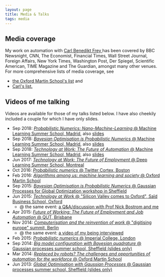 ```yaml
---
layout: page
title: Media & Talks
tags: media
---
```


## Media coverage

My work on automation with [Carl Benedikt Frey ](http://carlbenediktfrey.com) has been covered by BBC Newsnight, CNN, The Economist, Financial Times, Wall Street Journal, Foreign Affairs, New York Times, Washington Post, Der Spiegel, Scientific American, TIME Magazine and The Guardian, amongst many other venues. For more comprehensive lists of media coverage, see

* [the Oxford Martin School's list](http://www.oxfordmartin.ox.ac.uk/people/647) and 
* [Carl's list.](http://carlbenediktfrey.com/in-the-media/)

## Videos of me talking

Videos are available for those of my talks listed below. I have also cheekily included a couple for which I have only slides. 

* Sep 2018: [*Probabilistic Numerics: Nano-Machine-Learning* @ Machine Learning Summer School, Madrid](https://youtu.be/kltgG6ILRm0), also [slides](https://github.com/danielhernandezlobato/MLSS2018_Madrid/blob/master/osborne1.pdf?raw=true)
* Sep 2018: [*Bayesian Optimisation is Probabilistic Numerics* @ Machine Learning Summer School, Madrid](https://youtu.be/7-UvD3YP61k), also [slides](https://github.com/danielhernandezlobato/MLSS2018_Madrid/blob/master/osborne2.pdf?raw=true)
* Sep 2018: [*Technology at Work: The Future of Automation* @ Machine Learning Summer School, Madrid](https://youtu.be/6hU_O-WUcbg), also [slides](https://github.com/danielhernandezlobato/MLSS2018_Madrid/blob/master/osborne3.pdf?raw=true)
* Jun 2017: [*Technology at Work: The Future of Employment* @ Deep Learning Summer School, Montreal](https://www.youtube.com/watch?v=-eQNObP6QrQ)
* Oct 2016: [*Probabilistic numerics* @ Twitter Cortex, Boston](https://www.periscope.tv/w/1dRKZRvZpyrKB)
* Feb 2016: [*Algorithms among us: machine learning and society* @ Oxford Martin School](http://www.oxfordmartin.ox.ac.uk/videos/view/541)
* Sep 2015: [*Bayesian Optimisation is Probabilistic Numerics* @ Gaussian Processes for Global Optimization workshop in Sheffield](https://www.youtube.com/watch?v=MNcl_DIq5vM)
* Jun 2015: [*Technology at Work* @ "Silicon Valley comes to Oxford", Saïd Business School, Oxford](https://www.youtube.com/watch?v=DocR4IZzBzU)
    - @ the same event: [a Q&A/discussion with Prof Nick Bostrom and me](https://www.youtube.com/watch?v=-nGNZq0fbv8)  
* Apr 2015: [*Future of Working: The Future of Employment and Job Automation* @ QUT, Brisbane](https://www.youtube.com/watch?v=uW9H2icp8BE&t=1s)
* Nov 2014: [*Computerisation and the reinvention of work* @ "digitising europe" summit, Berlin](https://www.youtube.com/watch?v=61JyvmQXpww)
    - @ the same event: [a video of my being interviewed](https://www.youtube.com/watch?v=U3xcFLmankg)
* Feb 2015: [*Probabilistic numerics* @ Imperial College, London](http://panopto.imperial.ac.uk/Panopto/Pages/Viewer.aspx?id=9ca7b787-7310-469d-a47c-deaac7ca313f)
* Sep 2014: [*Big model configuration with Bayesian quadrature* @ Gaussian processes summer school, Sheffield (slides only)](http://ml.dcs.shef.ac.uk/gpss/gpss14/)
* Mar 2014: [*Replaced by robots? The challenges and opportunities of automation for the workforce* @ Oxford Martin School](http://www.oxfordmartin.ox.ac.uk/videos/view/375)
* Jun 2013: [*Global Optimisation with Gaussian Processes* @ Gaussian processes summer school, Sheffield (slides only)](http://ml.dcs.shef.ac.uk/gpss/gpss13/)

